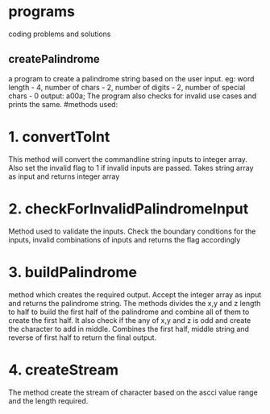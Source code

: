 # programs
coding problems and solutions
## createPalindrome
a program to create a palindrome string based on the user input.
eg: word length - 4, number of chars - 2, number of digits - 2, number of special chars - 0
output: a00a;
The program also checks for invalid use cases and prints the same.
#methods used:
# 1. convertToInt
This method will convert the commandline string inputs to integer array. Also set the invalid flag to 1 if invalid inputs are passed.
Takes string array as input and returns integer array
# 2. checkForInvalidPalindromeInput
Method used to validate the inputs. Check the boundary conditions for the inputs, invalid combinations of inputs and returns the flag accordingly
# 3. buildPalindrome
method which creates the required output. Accept the integer array as input and returns the palindrome string.
The methods divides the x,y and z length to half to build the first half of the palindrome and combine all of them to create the first half.
It also check if the any of x,y and z is odd and create the character to add in middle.
Combines the first half, middle string and reverse of first half to return the final output.
# 4. createStream
The method create the stream of character based on the ascci value range and the length required.